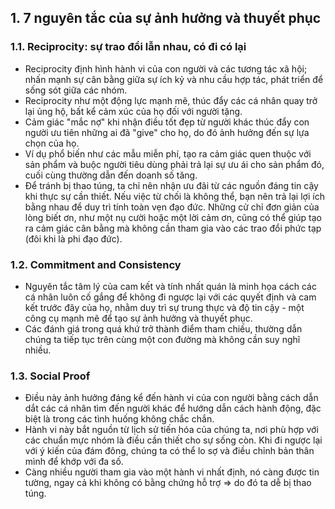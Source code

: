 ## 1. 7 nguyên tắc của sự ảnh hưởng và thuyết phục
### 1.1. Reciprocity: sự trao đổi lẫn nhau, có đi có lại
- Reciprocity định hình hành vi của con người và các tương tác xã hội; nhấn mạnh sự cân bằng giữa sự ích kỷ và nhu cầu hợp tác, phát triển để sống sót giữa các nhóm.
- Reciprocity như một động lực mạnh mẽ, thúc đẩy các cá nhân quay trở lại ủng hộ, bất kể cảm xúc của họ đối với người tặng.
- Cảm giác "mắc nợ" khi nhận điều tốt đẹp từ người khác thúc đẩy con người ưu tiên những ai đã "give" cho họ, do đó ảnh hưởng đến sự lựa chọn của họ.
- Ví dụ phổ biến như các mẫu miễn phí, tạo ra cảm giác quen thuộc với sản phẩm và buộc người tiêu dùng phải trả lại sự ưu ái cho sản phẩm đó, cuối cùng thường dẫn đến doanh số tăng.
- Để tránh bị thao túng, ta chỉ nên nhận ưu đãi từ các nguồn đáng tin cậy khi thực sự cần thiết. Nếu việc từ chối là không thể, bạn nên trả lại lợi ích bằng nhau để duy trì tính toàn vẹn đạo đức. Những cử chỉ đơn giản của lòng biết ơn, như một nụ cười hoặc một lời cảm ơn, cũng có thể giúp tạo ra cảm giác cân bằng mà không cần tham gia vào các trao đổi phức tạp (đôi khi là phi đạo đức).

### 1.2. Commitment and Consistency
- Nguyên tắc tâm lý của cam kết và tính nhất quán là minh họa cách các cá nhân luôn cố gắng để không đi ngược lại với các quyết định và cam kết trước đây của họ, nhằm duy trì sự trung thực và độ tin cậy - một công cụ mạnh mẽ để tạo sự ảnh hưởng và thuyết phục.
- Các đánh giá trong quá khứ trở thành điểm tham chiếu, thường dẫn chúng ta tiếp tục trên cùng một con đường mà không cần suy nghĩ nhiều.

### 1.3. Social Proof
- Điều này ảnh hưởng đáng kể đến hành vi của con người bằng cách dẫn dắt các cá nhân tìm đến người khác để hướng dẫn cách hành động, đặc biệt là trong các tình huống không chắc chắn.
- Hành vi này bắt nguồn từ lịch sử tiến hóa của chúng ta, nơi phù hợp với các chuẩn mực nhóm là điều cần thiết cho sự sống còn. Khi đi ngược lại với ý kiến của đám đông, chúng ta có thể lo sợ và điều chỉnh bản thân mình để khớp với đa số.
- Càng nhiều người tham gia vào một hành vi nhất định, nó càng được tin tường, ngay cả khi không có bằng chứng hỗ trợ => do đó ta dễ bị thao túng.
